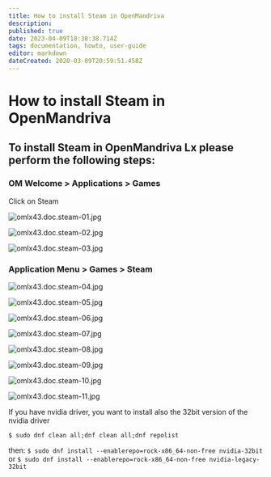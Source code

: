 ```yaml
---
title: How to install Steam in OpenMandriva
description: 
published: true
date: 2023-04-09T18:38:38.714Z
tags: documentation, howto, user-guide
editor: markdown
dateCreated: 2020-03-09T20:59:51.458Z
---
```


# How to install Steam in OpenMandriva


## To install Steam in OpenMandriva Lx please perform the following steps:

### OM Welcome > Applications > Games

Click on  Steam


![omlx43.doc.steam-01.jpg](/images/omlx43.doc.steam-01.jpg)

![omlx43.doc.steam-02.jpg](/images/omlx43.doc.steam-02.jpg)

![omlx43.doc.steam-03.jpg](/images/omlx43.doc.steam-03.jpg)

### Application Menu > Games > Steam

![omlx43.doc.steam-04.jpg](/images/omlx43.doc.steam-04.jpg)

![omlx43.doc.steam-05.jpg](/images/omlx43.doc.steam-05.jpg)

![omlx43.doc.steam-06.jpg](/images/omlx43.doc.steam-06.jpg)

![omlx43.doc.steam-07.jpg](/images/omlx43.doc.steam-07.jpg)

![omlx43.doc.steam-08.jpg](/images/omlx43.doc.steam-08.jpg)

![omlx43.doc.steam-09.jpg](/images/omlx43.doc.steam-09.jpg)

![omlx43.doc.steam-10.jpg](/images/omlx43.doc.steam-10.jpg)

![omlx43.doc.steam-11.jpg](/images/omlx43.doc.steam-11.jpg)

If you have nvidia driver, you want to install also the 32bit version of the nvidia driver


`$ sudo dnf clean all;dnf clean all;dnf repolist`

then:
`$ sudo dnf install --enablerepo=rock-x86_64-non-free nvidia-32bit`
or
`$ sudo dnf install --enablerepo=rock-x86_64-non-free nvidia-legacy-32bit`










